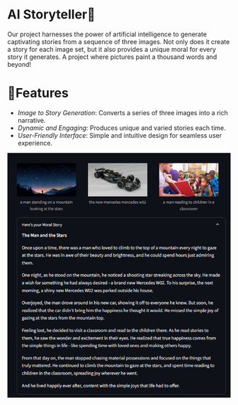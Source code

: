 # AI Storyteller📖
Our project harnesses the power of artificial intelligence to generate captivating stories from a sequence of three images. Not only does it create a story for each image set, but it also provides a unique moral for every story it generates. A project where pictures paint a thousand words and beyond!

# 🚀Features
- *Image to Story Generation*: Converts a series of three images into a rich narrative.
- *Dynamic and Engaging*: Produces unique and varied stories each time.
- *User-Friendly Interface*: Simple and intuitive design for seamless user experience.


![Description of Image](https://github.com/lisa1612/AIStoryteller/blob/main/generatedstory.png?)
